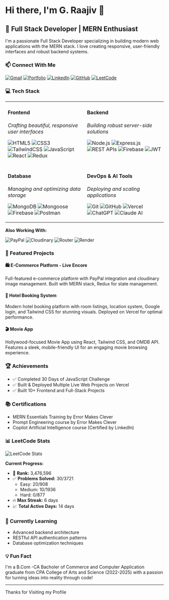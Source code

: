 # Hi there, I'm G. Raajiv 👋

## 🚀 Full Stack Developer | MERN Enthusiast

I'm a passionate Full Stack Developer specializing in building modern web applications with the MERN stack. I love creating responsive, user-friendly interfaces and robust backend systems.

### 📫 Connect With Me

<p align="left">
<a href="mailto:raajivraaijv4179@gmail.com"><img src="https://img.shields.io/badge/Gmail-D14836?style=for-the-badge&logo=gmail&logoColor=white" alt="Gmail"/></a>
<a href="https://protfolio-woad-iota.vercel.app"><img src="https://img.shields.io/badge/Portfolio-000000?style=for-the-badge&logo=vercel&logoColor=white" alt="Portfolio"/></a>
<a href="https://www.linkedin.com/in/raajivg"><img src="https://img.shields.io/badge/LinkedIn-0077B5?style=for-the-badge&logo=linkedin&logoColor=white" alt="LinkedIn"/></a>
<a href="https://github.com/CodeRaajiv"><img src="https://img.shields.io/badge/GitHub-100000?style=for-the-badge&logo=github&logoColor=white" alt="GitHub"/></a>
<a href="https://leetcode.com/u/8eYef0mdr4"><img src="https://img.shields.io/badge/LeetCode-FFA116?style=for-the-badge&logo=leetcode&logoColor=black" alt="LeetCode"/></a>
</p>

### 💻 Tech Stack

<table>
<tr>
<td width="50%" valign="top">

#### Frontend
*Crafting beautiful, responsive user interfaces*

![HTML5](https://img.shields.io/badge/HTML5-E34F26?style=for-the-badge&logo=html5&logoColor=white)
![CSS3](https://img.shields.io/badge/CSS3-1572B6?style=for-the-badge&logo=css3&logoColor=white)
![TailwindCSS](https://img.shields.io/badge/Tailwind_CSS-38B2AC?style=for-the-badge&logo=tailwind-css&logoColor=white)
![JavaScript](https://img.shields.io/badge/JavaScript-F7DF1E?style=for-the-badge&logo=javascript&logoColor=black)
![React](https://img.shields.io/badge/React-20232A?style=for-the-badge&logo=react&logoColor=61DAFB)
![Redux](https://img.shields.io/badge/Redux-593D88?style=for-the-badge&logo=redux&logoColor=white)

</td>
<td width="50%" valign="top">

#### Backend
*Building robust server-side solutions*

![Node.js](https://img.shields.io/badge/Node.js-43853D?style=for-the-badge&logo=node.js&logoColor=white)
![Express.js](https://img.shields.io/badge/Express.js-404D59?style=for-the-badge&logo=express&logoColor=white)
![REST APIs](https://img.shields.io/badge/REST_APIs-FF6C37?style=for-the-badge&logo=postman&logoColor=white)
![Firebase](https://img.shields.io/badge/Firebase-FFCA28?style=for-the-badge&logo=firebase&logoColor=black)
![JWT](https://img.shields.io/badge/JWT-000000?style=for-the-badge&logo=JSON%20web%20tokens&logoColor=white)

</td>
</tr>

<tr>
<td width="50%" valign="top">

#### Database
*Managing and optimizing data storage*

![MongoDB](https://img.shields.io/badge/MongoDB-4EA94B?style=for-the-badge&logo=mongodb&logoColor=white)
![Mongoose](https://img.shields.io/badge/Mongoose-880000?style=for-the-badge&logo=mongoose&logoColor=white)
![Firebase](https://img.shields.io/badge/Firebase-FFCA28?style=for-the-badge&logo=firebase&logoColor=black)
![Postman](https://img.shields.io/badge/Postman-FF6C37?style=for-the-badge&logo=postman&logoColor=white)

</td>
<td width="50%" valign="top">

#### DevOps & AI Tools
*Deploying and scaling applications*

![Git](https://img.shields.io/badge/Git-F05032?style=for-the-badge&logo=git&logoColor=white)
![GitHub](https://img.shields.io/badge/GitHub-100000?style=for-the-badge&logo=github&logoColor=white)
![Vercel](https://img.shields.io/badge/Vercel-000000?style=for-the-badge&logo=vercel&logoColor=white)
![ChatGPT](https://img.shields.io/badge/ChatGPT-74aa9c?style=for-the-badge&logo=openai&logoColor=white)
![Claude AI](https://img.shields.io/badge/Claude_AI-181818?style=for-the-badge&logo=anthropic&logoColor=white)

</td>
</tr>
</table>

**Also Working With:**

![PayPal](https://img.shields.io/badge/PayPal-00457C?style=for-the-badge&logo=paypal&logoColor=white)
![Cloudinary](https://img.shields.io/badge/Cloudinary-3448C5?style=for-the-badge&logo=cloudinary&logoColor=white)
![Router](https://img.shields.io/badge/React_Router-CA4245?style=for-the-badge&logo=react-router&logoColor=white)
![Render](https://img.shields.io/badge/Render-46E3B7?style=for-the-badge&logo=render&logoColor=white)

### 🎯 Featured Projects

#### 🛍️ E-Commerce Platform - Live Encore
Full-featured e-commerce platform with PayPal integration and cloudinary image management. Built with MERN stack, Redux for state management.

#### 🏨 Hotel Booking System
Modern hotel booking platform with room listings, location system, Google login, and Tailwind CSS for stunning visuals. Deployed on Vercel for optimal performance.

#### 🎬 Movie App
Hollywood-focused Movie App using React, Tailwind CSS, and OMDB API. Features a sleek, mobile-friendly UI for an engaging movie browsing experience.

### 🏆 Achievements
- ✅ Completed 30 Days of JavaScript Challenge
- ✅ Built & Deployed Multiple Live Web Projects on Vercel
- ✅ Built 10+ Frontend and Full-Stack Projects

### 📚 Certifications
- MERN Essentials Training by Error Makes Clever
- Prompt Engineering course by Error Makes Clever
- Copilot Artificial Intelligence course (Certified by LinkedIn)

### 📊 LeetCode Stats

![LeetCode Stats](https://leetcode.com/u/8eYef0mdr4/)

**Current Progress:**
- 🎯 **Rank:** 3,476,596
- ✅ **Problems Solved:** 30/3721
  - Easy: 20/908
  - Medium: 10/1936
  - Hard: 0/877
- 🔥 **Max Streak:** 6 days
- 📈 **Total Active Days:** 14 days

### 🌱 Currently Learning
- Advanced backend architecture
- RESTful API authentication patterns
- Database optimization techniques

### 💡 Fun Fact
I'm a B.Com -CA Bacholer of Commerce and Computer Application graduate from CPA College of Arts and Science (2022-2025) with a passion for turning ideas into reality through code!

---

Thanks for Visiting my Profile
